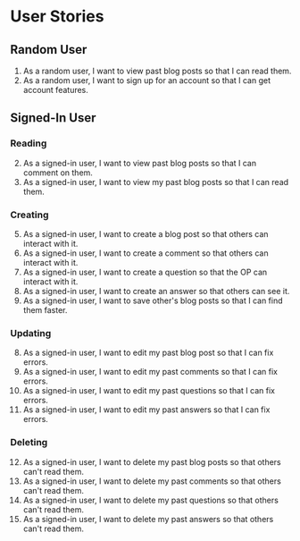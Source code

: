 # User Stories
## Random User
1. As a random user, I want to view past blog posts so that I can read them.
2. As a random user, I want to sign up for an account so that I can get account features.

## Signed-In User
### Reading
2. As a signed-in user, I want to view past blog posts so that I can comment on them.
4. As a signed-in user, I want to view my past blog posts so that I can read them.

### Creating
5. As a signed-in user, I want to create a blog post so that others can interact with it.
6. As a signed-in user, I want to create a comment so that others can interact with it.
6. As a signed-in user, I want to create a question so that the OP can interact with it.
7. As a signed-in user, I want to create an answer so that others can see it.
8. As a signed-in user, I want to save other's blog posts so that I can find them faster.

### Updating
8. As a signed-in user, I want to edit my past blog post so that I can fix errors.
9. As a signed-in user, I want to edit my past comments so that I can fix errors.
10. As a signed-in user, I want to edit my past questions so that I can fix errors.
11. As a signed-in user, I want to edit my past answers so that I can fix errors.
   
### Deleting
12. As a signed-in user, I want to delete my past blog posts so that others can't read them.
12. As a signed-in user, I want to delete my past comments so that others can't read them.
13. As a signed-in user, I want to delete my past questions so that others can't read them.
13. As a signed-in user, I want to delete my past answers so that others can't read them.
